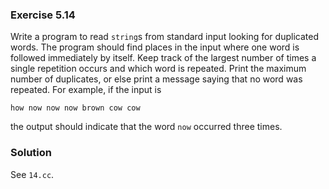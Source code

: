 ### Exercise 5.14

Write a program to read `string`s from standard input looking for duplicated
words. The program should find places in the input where one word is followed
immediately by itself. Keep track of the largest number of times a single
repetition occurs and which word is repeated. Print the maximum number of
duplicates, or else print a message saying that no word was repeated. For
example, if the input is 

```
how now now now brown cow cow
```

the output should indicate that the word `now` occurred three times.

### Solution

See `14.cc`.
